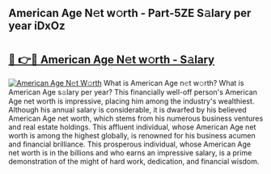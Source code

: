 ## American Age N𝚎t w𝚘rth - Part-5ZE S𝚊lary per year iDxOz

# <h2><a href="http://gc1t53j.nevu.top/?p=American+Age">🔗 👉🔴 American Age N𝚎t w𝚘rth - S𝚊lary</a></h2>

[![American Age N𝚎t W𝚘rth](https://i.imgur.com/Oavwk0R.jpeg)](http://gc1t53j.nevu.top/?p=American+Age)
What is American Age n𝚎t w𝚘rth? What is American Age s𝚊lary per year?
This financially well-off person's American Age net worth is impressive, placing him among the industry's wealthiest. Although his annual salary is considerable, it is dwarfed by his believed American Age net worth, which stems from his numerous business ventures and real estate holdings. This affluent individual, whose American Age net worth is among the highest globally, is renowned for his business acumen and financial brilliance. This prosperous individual, whose American Age net worth is in the billions and who earns an impressive salary, is a prime demonstration of the might of hard work, dedication, and financial wisdom.
